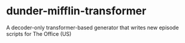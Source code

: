 # dunder-mifflin-transformer
A decoder-only transformer-based generator that writes new episode scripts for The Office (US)
